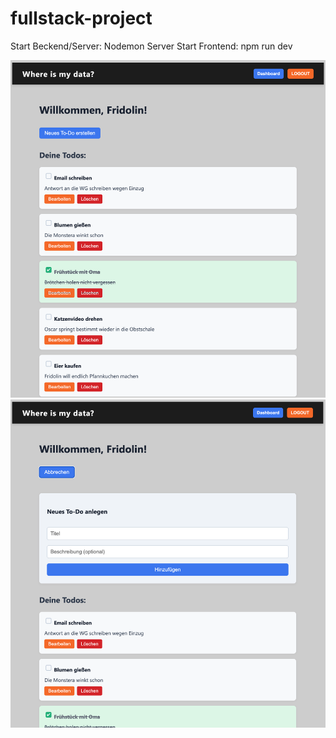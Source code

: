 # fullstack-project


Start Beckend/Server: Nodemon Server
Start Frontend: npm run dev

![Screenshot](image.png)
![alt text](image-1.png)